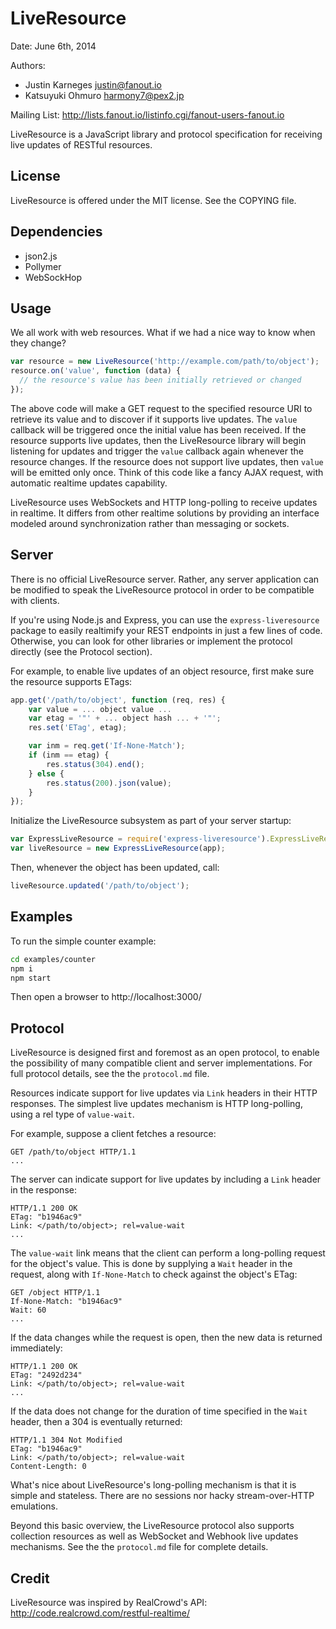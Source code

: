LiveResource
============
Date: June 6th, 2014

Authors:
  * Justin Karneges <justin@fanout.io>
  * Katsuyuki Ohmuro <harmony7@pex2.jp>

Mailing List: http://lists.fanout.io/listinfo.cgi/fanout-users-fanout.io

LiveResource is a JavaScript library and protocol specification for receiving live updates of RESTful resources.

License
-------

LiveResource is offered under the MIT license. See the COPYING file.

Dependencies
------------

  * json2.js
  * Pollymer
  * WebSockHop

Usage
-----

We all work with web resources. What if we had a nice way to know when they change?

```javascript
var resource = new LiveResource('http://example.com/path/to/object');
resource.on('value', function (data) {
  // the resource's value has been initially retrieved or changed
});
```

The above code will make a GET request to the specified resource URI to retrieve its value and to discover if it supports live updates. The `value` callback will be triggered once the initial value has been received. If the resource supports live updates, then the LiveResource library will begin listening for updates and trigger the `value` callback again whenever the resource changes. If the resource does not support live updates, then `value` will be emitted only once. Think of this code like a fancy AJAX request, with automatic realtime updates capability.

LiveResource uses WebSockets and HTTP long-polling to receive updates in realtime. It differs from other realtime solutions by providing an interface modeled around synchronization rather than messaging or sockets.

Server
------

There is no official LiveResource server. Rather, any server application can be modified to speak the LiveResource protocol in order to be compatible with clients.

If you're using Node.js and Express, you can use the `express-liveresource` package to easily realtimify your REST endpoints in just a few lines of code. Otherwise, you can look for other libraries or implement the protocol directly (see the Protocol section).

For example, to enable live updates of an object resource, first make sure the resource supports ETags:

```javascript
app.get('/path/to/object', function (req, res) {
    var value = ... object value ...
    var etag = '"' + ... object hash ... + '"';
    res.set('ETag', etag);

    var inm = req.get('If-None-Match');
    if (inm == etag) {
        res.status(304).end();
    } else {
        res.status(200).json(value);
    }
});
```

Initialize the LiveResource subsystem as part of your server startup:

```javascript
var ExpressLiveResource = require('express-liveresource').ExpressLiveResource;
var liveResource = new ExpressLiveResource(app);
```

Then, whenever the object has been updated, call:

```javascript
liveResource.updated('/path/to/object');
```

Examples
--------

To run the simple counter example:

```sh
cd examples/counter
npm i
npm start
```

Then open a browser to http://localhost:3000/

Protocol
--------

LiveResource is designed first and foremost as an open protocol, to enable the possibility of many compatible client and server implementations. For full protocol details, see the the `protocol.md` file.

Resources indicate support for live updates via `Link` headers in their HTTP responses. The simplest live updates mechanism is HTTP long-polling, using a rel type of `value-wait`.

For example, suppose a client fetches a resource:

```
GET /path/to/object HTTP/1.1
...
```

The server can indicate support for live updates by including a `Link` header in the response:

```
HTTP/1.1 200 OK
ETag: "b1946ac9"
Link: </path/to/object>; rel=value-wait
...
```

The `value-wait` link means that the client can perform a long-polling request for the object's value. This is done by supplying a `Wait` header in the request, along with `If-None-Match` to check against the object's ETag:

```
GET /object HTTP/1.1
If-None-Match: "b1946ac9"
Wait: 60
...
```

If the data changes while the request is open, then the new data is returned immediately:

```
HTTP/1.1 200 OK
ETag: "2492d234"
Link: </path/to/object>; rel=value-wait
...
```

If the data does not change for the duration of time specified in the `Wait` header, then a 304 is eventually returned:

```
HTTP/1.1 304 Not Modified
ETag: "b1946ac9"
Link: </path/to/object>; rel=value-wait
Content-Length: 0
```

What's nice about LiveResource's long-polling mechanism is that it is simple and stateless. There are no sessions nor hacky stream-over-HTTP emulations.

Beyond this basic overview, the LiveResource protocol also supports collection resources as well as WebSocket and Webhook live updates mechanisms. See the the `protocol.md` file for complete details.

Credit
------

LiveResource was inspired by RealCrowd's API: http://code.realcrowd.com/restful-realtime/

